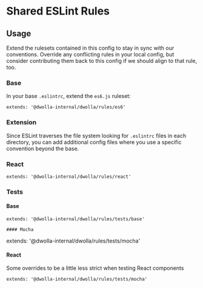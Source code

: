 # Shared ESLint Rules

## Usage

Extend the rulesets contained in this config to stay in sync with our conventions. Override any conflicting rules in 
your local config, but consider contributing them back to this config if we should align to that rule, too. 

### Base
In your base `.eslintrc`, extend the `es6.js` ruleset:

```
extends: '@dwolla-internal/dwolla/rules/es6'
```

### Extension
Since ESLint traverses the file system looking for `.eslintrc` files in each directory, you can add additional config 
files where you use a specific convention beyond the base.

### React

```
extends: '@dwolla-internal/dwolla/rules/react'
```

### Tests

#### Base

```
extends: '@dwolla-internal/dwolla/rules/tests/base'

#### Mocha

```
extends: '@dwolla-internal/dwolla/rules/tests/mocha'

#### React

Some overrides to be a little less strict when testing React components

```
extends: '@dwolla-internal/dwolla/rules/tests/mocha'
```
